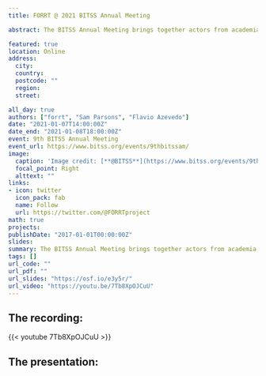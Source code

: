 ```yaml
---
title: FORRT @ 2021 BITSS Annual Meeting

abstract: The BITSS Annual Meeting brings together actors from academia, scholarly publishing, and policy to share novel research and discuss efforts to improve the credibility of social science by advancing research transparency, reproducibility, rigor, and ethics.

featured: true
location: Online
address:
  city:
  country:
  postcode: ""
  region:
  street:

all_day: true
authors: ["forrt", "Sam Parsons", "Flavio Azevedo"]
date: "2021-01-07T14:00:00Z"
date_end: "2021-01-08T18:00:00Z"
event: 9th BITSS Annual Meeting
event_url: https://www.bitss.org/events/9thbitssam/
image:
  caption: 'Image credit: [**@BITSS**](https://www.bitss.org/events/9thbitssam/)'
  focal_point: Right
  alttext: ""
links:
- icon: twitter
  icon_pack: fab
  name: Follow
  url: https://twitter.com/@FORRTproject
math: true
projects:
publishDate: "2017-01-01T00:00:00Z"
slides: 
summary: The BITSS Annual Meeting brings together actors from academia, scholarly publishing, and policy to share novel research and discuss efforts to improve the credibility of social science by advancing research transparency, reproducibility, rigor, and ethics.
tags: []
url_code: ""
url_pdf: ""
url_slides: "https://osf.io/e3y5r/"
url_video: "https://youtu.be/7Tb8XpOJCuU"
---
```

## The recording: 

{{< youtube 7Tb8XpOJCuU >}}

## The presentation:

<style>.embed-responsive{position:relative;height:100%;}.embed-responsive iframe{position:absolute;height:100%;}</style><script>window.jQuery || document.write('<script src="//code.jquery.com/jquery-1.11.2.min.js">\x3C/script>') </script><link href="https://mfr.de-1.osf.io/static/css/mfr.css" media="all" rel="stylesheet"><div id="mfrIframe" class="mfr mfr-file"></div><script src="https://mfr.de-1.osf.io/static/js/mfr.js"></script> <script>var mfrRender = new mfr.Render("mfrIframe", "https://mfr.de-1.osf.io/render?url=https://osf.io/e3y5r/?direct%26mode=render%26action=download%26mode=render");</script>
